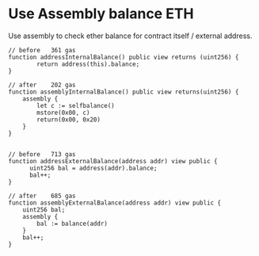 # Use Assembly balance ETH

Use assembly to check ether balance for contract itself / external address.

```solidity
// before   361 gas
function addressInternalBalance() public view returns (uint256) {
        return address(this).balance;
}

// after    202 gas
function assemblyInternalBalance() public view returns(uint256) {
    assembly {
        let c := selfbalance()
        mstore(0x00, c)
        return(0x00, 0x20)
    }
}


// before   713 gas
function addressExternalBalance(address addr) view public {
      uint256 bal = address(addr).balance;
      bal++;
}

// after    685 gas
function assemblyExternalBalance(address addr) view public {
    uint256 bal;
    assembly {
        bal := balance(addr)
    }
    bal++;
}

```
